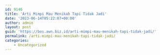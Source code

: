 ```yaml
---
id: 9146
title: 'Arti Mimpi Mau Menikah Tapi Tidak Jadi'
date: '2023-06-14T05:22:07+00:00'
author: admin
layout: post
guid: 'https://bos.awn.biz.id/arti-mimpi-mau-menikah-tapi-tidak-jadi/'
permalink: /arti-mimpi-mau-menikah-tapi-tidak-jadi/
categories:
    - Uncategorized
---
```


